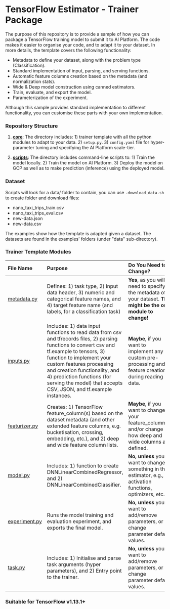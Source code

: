 # TensorFlow Estimator - Trainer Package

The purpose of this repository is to provide a sample of how you can package a
TensorFlow training model to submit it to AI Platform. The code makes it
easier to organise your code, and to adapt it to your dataset. In more details,
the template covers the following functionality:

*   Metadata to define your dataset, along with the problem type
    (Classification).
*   Standard implementation of input, parsing, and serving functions.
*   Automatic feature columns creation based on the metadata (and normalization
    stats).
*   Wide & Deep model construction using canned estimators.
*   Train, evaluate, and export the model.
*   Parameterization of the experiment.

Although this sample provides standard implementation to different
functionality, you can customise these parts with your own implementation.

### Repository Structure

1.  **[core](core)**: The directory includes: 1) trainer template with all the
    python modules to adapt to your data. 2) `setup.py`. 3) `config.yaml` file
    for hyper-parameter tuning and specifying the AI Platform scale-tier.

2.  **[scripts](scripts)**: The directory includes command-line scripts to: 1)
    Train the model locally. 2) Train the model on AI Platform. 3) Deploy the
    model on GCP as well as to make prediction (inference) using the deployed
    model.

### Dataset

Scripts will look for a data/ folder to contain, you can use `.download_data.sh` to
create folder and download files:
 - nano_taxi_trips_train.csv
 - nano_taxi_trips_eval.csv
 - new-data.json
 - new-data.csv



The examples show how the template is adapted given a dataset. The datasets are
found in the examples' folders (under "data" sub-directory).

### Trainer Template Modules

File Name                                         | Purpose                                                                                                                                                                                                                                                                                                                                | Do You Need to Change?
:------------------------------------------------ | :------------------------------------------------------------------------------------------------------------------------------------------------------------------------------------------------------------------------------------------------------------------------------------------------------------------------------------- | :---------------------
[metadata.py](tensorflow/trainer/metadata.py)     | Defines: 1) task type, 2) input data header, 3) numeric and categorical feature names, and 4) target feature name (and labels, for a classification task)                                                                                                                                                                              | **Yes**, as you will need to specify the metadata of your dataset. **This might be the only module to change!**
[inputs.py](tensorflow/trainer/inputs.py)         | Includes: 1) data input functions to read data from csv and tfrecords files, 2) parsing functions to convert csv and tf.example to tensors, 3) function to implement your custom features processing and creation functionality, and 4) prediction functions (for serving the model) that accepts CSV, JSON, and tf.example instances. | **Maybe**, if you want to implement any custom pre-processing and feature creation during reading data.
[featurizer.py](tensorflow/trainer/featurizer.py) | Creates: 1) TensorFlow feature_column(s) based on the dataset metadata (and other extended feature columns, e.g. bucketisation, crossing, embedding, etc.), and 2) deep and wide feature column lists.                                                                                                                                 | **Maybe**, if you want to change your feature_column(s) and/or change how deep and wide columns are defined.
[model.py](tensorflow/trainer/model.py)           | Includes: 1) function to create DNNLinearCombinedRegressor, and 2) DNNLinearCombinedClassifier.                                                                                                                                                                                                                                        | **No, unless** you want to change something in the estimator, e.g., activation functions, optimizers, etc..
[experiment.py](tensorflow/trainer/task.py)       | Runs the model training and evaluation experiment, and exports the final model.                                                                                                                                                                                                                                                        | **No, unless** you want to add/remove parameters, or change parameter default values.
[task.py](tensorflow/trainer/task.py)             | Includes: 1) Initialise and parse task arguments (hyper parameters), and 2) Entry point to the trainer.                                                                                                                                                                                                                                | **No, unless** you want to add/remove parameters, or change parameter default values.

### Suitable for TensorFlow v1.13.1+
